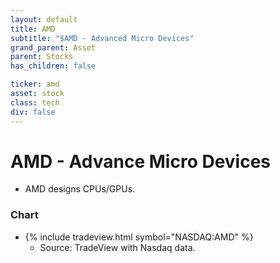 ```yaml
---
layout: default
title: AMD
subtitle: "$AMD - Advanced Micro Devices"
grand_parent: Asset
parent: Stocks
has_children: false

ticker: amd
asset: stock
class: tech
div: false
---
```

# AMD - Advance Micro Devices
- AMD designs CPUs/GPUs.

### Chart
- {% include tradeview.html symbol="NASDAQ:AMD" %}
	- Source: TradeView with Nasdaq data.